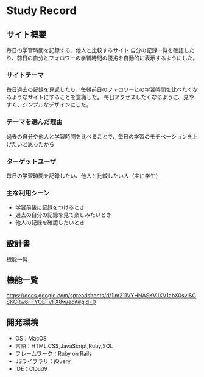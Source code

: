 # Study Record

## サイト概要
毎日の学習時間を記録する、他人と比較するサイト
自分の記録一覧を確認したり、前日の自分とフォロワーの学習時間の優劣を自動的に表示するようにした。

### サイトテーマ
毎日過去の記録を見返したり、毎朝前日のフォロワーとの学習時間を比べたくなるようなサイトにすることを意識した。
毎日アクセスしたくなるように、見やすく、シンプルなデザインにした。

### テーマを選んだ理由
過去の自分や他人と学習時間を比べることで、毎日の学習のモチベーションを上げたいと思ったから

### ターゲットユーザ
毎日の学習時間を記録したい、他人と比較したい人（主に学生）

### 主な利用シーン
* 学習前後に記録をつけるとき
* 過去の自分の記録を見て楽しみたいとき
* 他人の記録を確認したいとき

## 設計書
機能一覧

## 機能一覧
https://docs.google.com/spreadsheets/d/1im211VYHNASKVJXV1abX0svISCSKCRw6FFYOEFVFX8w/edit#gid=0

## 開発環境
- OS：MacOS
- 言語：HTML,CSS,JavaScript,Ruby,SQL
- フレームワーク：Ruby on Rails
- JSライブラリ：jQuery
- IDE：Cloud9
